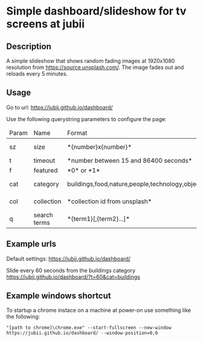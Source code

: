 # Simple dashboard/slideshow for tv screens at jubii

## Description

A simple slideshow that shows random fading images at 1920x1080 resolution from https://source.unsplash.com/. The image fades out and reloads every 5 minutes.

## Usage

Go to url: https://jubii.github.io/dashboard/

Use the following querystring parameters to configure the page:

<table>
    <thead>
        <tr>
            <td>Param</td>
            <td>Name</td>
            <td>Format</td>
            <td>Default</td>
        </tr>
    </thead>
    <tbody>
        <tr><td>sz</td><td>size</td><td>*{number}x{number}*</td><td>*screen size*</td></tr>
        <tr><td>t</td><td>timeout</td><td>*number between 15 and 86400 seconds*</td><td>900</td></tr>
        <tr><td>f</td><td>featured</td><td>*0* or *1*</td><td>1</td></tr>
        <tr><td>cat</td><td>category</td><td>buildings,food,nature,people,technology,objects</td><td>*not set*</td></tr>
        <tr><td>col</td><td>collection</td><td>*collection id from unsplash*</td><td>*not set*</td></tr>
        <tr><td>q</td><td>search terms</td><td>*{term1}[,{term2}...]*</td><td>*not set*</td></tr>
    </tbody>
</table>

## Example urls

Default settings:
    https://jubii.github.io/dashboard/

Slide every 60 seconds from the buildings category
    https://jubii.github.io/dashboard/?t=60&cat=buildings

## Example windows shortcut

To startup a chrome instace on a machine at power-on use something like the following:

    "[path to chrome]\chrome.exe" --start-fullscreen --new-window https://jubii.github.io/dashboard/ --window-position=0,0
